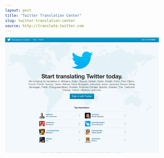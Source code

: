 ```yaml
---
layout: post
title: "Twitter Translation Center"
slug: twitter-translation-center
source: http://translate.twitter.com
---
```


<img src="/assets/img/screenshots/twitter-translation-center.jpg">
